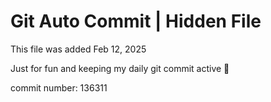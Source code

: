 # Git Auto Commit | Hidden File

This file was added Feb 12, 2025

Just for fun and keeping my daily git commit active 🤪

commit number: 136311

